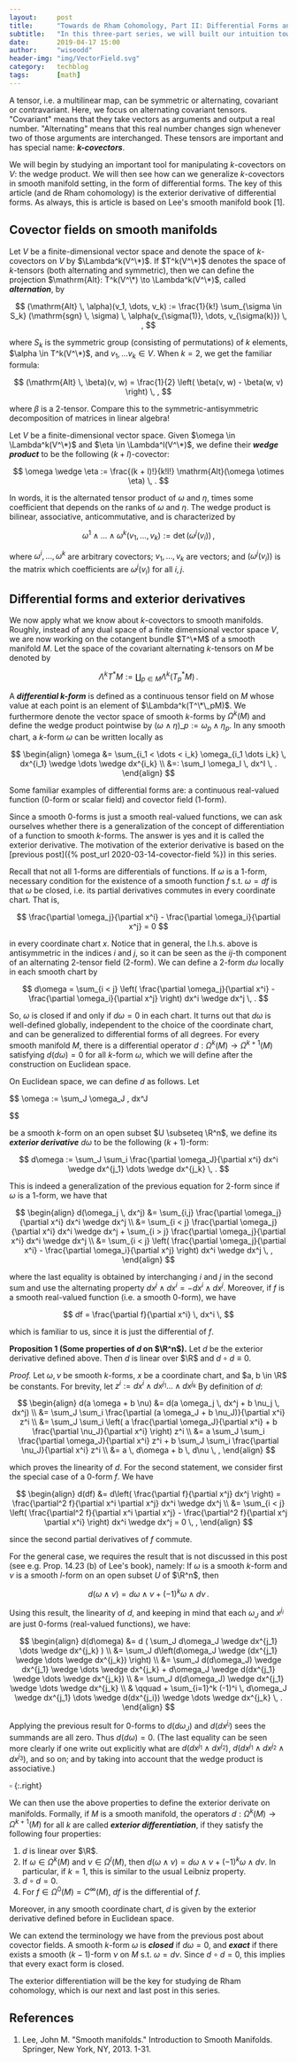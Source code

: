 ```yaml
---
layout:     post
title:      "Towards de Rham Cohomology, Part II: Differential Forms and the Exterior Derivative"
subtitle:   "In this three-part series, we will built our intuition towards de Rham cohomology. Particularly, in this article, we begin by studying the generalization of covector fields on smooth manifolds: the differential forms. We then talk about the exterior derivative which is the centerpiece of the future article on de Rham cohomology."
date:       2019-04-17 15:00
author:     "wiseodd"
header-img: "img/VectorField.svg"
category:   techblog
tags:       [math]
---
```


A tensor, i.e. a multilinear map, can be symmetric or alternating, covariant or contravariant. Here, we focus on alternating covariant tensors. "Covariant" means that they take vectors as arguments and output a real number. "Alternating" means that this real number changes sign whenever two of those arguments are interchanged. These tensors are important and has special name: **_$k$-covectors_**.

We will begin by studying an important tool for manipulating $k$-covectors on $V$: the wedge product. We will then see how can we generalize $k$-covectors in smooth manifold setting, in the form of differential forms. The key of this article (and de Rham cohomology) is the exterior derivative of differential forms. As always, this is article is based on Lee's smooth manifold book [1].


<h2 class="section-heading">Covector fields on smooth manifolds</h2>

Let $V$ be a finite-dimensional vector space and denote the space of $k$-covectors on $V$ by $\Lambda^k(V^\*)$. If $T^k(V^\*)$ denotes the space of $k$-tensors (both alternating and symmetric), then we can define the projection $\mathrm{Alt}: T^k(V^\*) \to \Lambda^k(V^\*)$, called **_alternation_**, by

$$
    (\mathrm{Alt} \, \alpha)(v_1, \dots, v_k) := \frac{1}{k!} \sum_{\sigma \in S_k} (\mathrm{sgn} \, \sigma) \, \alpha(v_{\sigma(1)}, \dots, v_{\sigma(k)}) \, ,
$$

where $S_k$ is the symmetric group (consisting of permutations) of $k$ elements, $\alpha \in T^k(V^\*)$, and $v_1, \dots v_k \in V$. When $k = 2$, we get the familiar formula:

$$
    (\mathrm{Alt} \, \beta)(v, w) = \frac{1}{2} \left( \beta(v, w) - \beta(w, v) \right) \, ,
$$

where $\beta$ is a 2-tensor. Compare this to the symmetric-antisymmetric decomposition of matrices in linear algebra!

Let $V$ be a finite-dimensional vector space. Given $\omega \in \Lambda^k(V^\*)$ and $\eta \in \Lambda^l(V^\*)$, we define their **_wedge product_** to be the following $(k+l)$-covector:

$$
    \omega \wedge \eta := \frac{(k + l)!}{k!l!} \mathrm{Alt}(\omega \otimes \eta) \, .
$$

In words, it is the alternated tensor product of $\omega$ and $\eta$, times some coefficient that depends on the ranks of $\omega$ and $\eta$. The wedge product is bilinear, associative, anticommutative, and is characterized by

$$
    \omega^1 \wedge \dots \wedge \omega^k(v_1, \dots, v_k) := \mathrm{det} \, (\omega^j(v_i)) \, ,
$$

where $\omega^i, \dots, \omega^k$ are arbitrary covectors; $v_1, \dots, v_k$ are vectors; and $(\omega^j(v_i))$ is the matrix which coefficients are $\omega^j(v_i)$ for all $i, j$.


<h2 class="section-heading">Differential forms and exterior derivatives</h2>

We now apply what we know about $k$-covectors to smooth manifolds. Roughly, instead of any dual space of a finite dimensional vector space $V$, we are now working on the cotangent bundle $T^\*M$ of a smooth manifold $M$. Let the space of the covariant alternating $k$-tensors on $M$ be denoted by

$$
    \Lambda^k T^*M := \coprod_{p \in M} \Lambda^k(T^*_pM) \, .
$$

A **_differential $k$-form_** is defined as a continuous tensor field on $M$ whose value at each point is an element of $\Lambda^k(T^\*\_pM)$. We furthermore denote the vector space of smooth $k$-forms by $\Omega^k(M)$ and define the wedge product pointwise by $(\omega \wedge \eta)\_p := \omega_p \wedge \eta_p$. In any smooth chart, a $k$-form $\omega$ can be written locally as

$$
\begin{align}
    \omega &= \sum_{i_1 < \dots < i_k} \omega_{i_1 \dots i_k} \, dx^{i_1} \wedge \dots \wedge dx^{i_k} \\
            &=: \sum_I \omega_I \, dx^I \, .
\end{align}
$$

Some familiar examples of differential forms are: a continuous real-valued function (0-form or scalar field) and covector field (1-form).

Since a smooth 0-forms is just a smooth real-valued functions, we can ask ourselves whether there is a generalization of the concept of differentiation of a function to smooth $k$-forms. The answer is yes and it is called the exterior derivative. The motivation of the exterior derivative is based on the [previous post]({% post_url 2020-03-14-covector-field %}) in this series.

Recall that not all 1-forms are differentials of functions. If $\omega$ is a 1-form, necessary condition for the existence of a smooth function $f$ s.t. $\omega = df$ is that $\omega$ be closed, i.e. its partial derivatives commutes in every coordinate chart. That is,

$$
    \frac{\partial \omega_j}{\partial x^i} - \frac{\partial \omega_i}{\partial x^j} = 0
$$

in every coordinate chart $x$. Notice that in general, the l.h.s. above is antisymmetric in the indices $i$ and $j$, so it can be seen as the $ij$-th component of an alternating 2-tensor field (2-form). We can define a 2-form $d\omega$ locally in each smooth chart by

$$
    d\omega = \sum_{i < j} \left( \frac{\partial \omega_j}{\partial x^i} - \frac{\partial \omega_i}{\partial x^j} \right) dx^i \wedge dx^j \, .
$$

So, $\omega$ is closed if and only if $d\omega = 0$ in each chart. It turns out that $d\omega$ is well-defined globally, independent to the choice of the coordinate chart, and can be generalized to differential forms of all degrees. For every smooth manifold $M$, there is a differential operator $d: \Omega^k(M) \to \Omega^{k+1}(M)$ satisfying $d(d\omega) = 0$ for all $k$-form $\omega$, which we will define after the construction on Euclidean space.

On Euclidean space, we can define $d$ as follows. Let

$$
    \omega := \sum_J \omega_J \, dx^J

$$

be a smooth $k$-form on an open subset $U \subseteq \R^n$, we define its **_exterior derivative_** $d\omega$ to be the following $(k+1)$-form:

$$
    d\omega := \sum_J \sum_i \frac{\partial \omega_J}{\partial x^i} dx^i \wedge dx^{j_1} \dots \wedge dx^{j_k} \, .
$$

This is indeed a generalization of the previous equation for 2-form since if $\omega$ is a 1-form, we have that

$$
\begin{align}
    d(\omega_j \, dx^j) &= \sum_{i,j} \frac{\partial \omega_j}{\partial x^i} dx^i \wedge dx^j \\
            &= \sum_{i < j} \frac{\partial \omega_j}{\partial x^i} dx^i \wedge dx^j + \sum_{i > j} \frac{\partial \omega_j}{\partial x^i} dx^i \wedge dx^j \\
            &= \sum_{i < j}  \left( \frac{\partial \omega_j}{\partial x^i} - \frac{\partial \omega_i}{\partial x^j} \right) dx^i \wedge dx^j \, ,
\end{align}
$$

where the last equality is obtained by interchanging $i$ and $j$ in the second sum and use the alternating property $dx^j \wedge dx^i = -dx^i \wedge dx^j$. Moreover, if $f$ is a smooth real-valued function (i.e. a smooth $0$-form), we have

$$
    df = \frac{\partial f}{\partial x^i} \, dx^i \,
$$

which is familiar to us, since it is just the differential of $f$.

**Proposition 1 (Some properties of $d$ on $\R^n$).** Let $d$ be the exterior derivative defined above. Then $d$ is linear over $\R$ and $d \circ d \equiv 0$.

_Proof._ Let $\omega, \nu$ be smooth $k$-forms, $x$ be a coordinate chart, and $a, b \in \R$ be constants. For brevity, let $z^i := dx^i \wedge dx^{j_1} \dots \wedge dx^{j_k}$ By definition of $d$:

$$
\begin{align}
    d(a \omega + b \nu) &= d(a \omega_j \, dx^j + b \nu_j \, dx^j) \\
            &= \sum_J \sum_i \frac{\partial (a \omega_J + b \nu_J)}{\partial x^i} z^i \\
            &= \sum_J \sum_i \left( a \frac{\partial \omega_J}{\partial x^i} + b \frac{\partial \nu_J}{\partial x^i} \right) z^i \\
            &= a \sum_J \sum_i \frac{\partial \omega_J}{\partial x^i} z^i + b \sum_J \sum_i \frac{\partial \nu_J}{\partial x^i} z^i \\
            &= a \, d\omega + b \, d\nu \, ,
\end{align}
$$

which proves the linearity of $d$. For the second statement, we consider first the special case of a $0$-form $f$. We have

$$
\begin{align}
    d(df) &= d\left( \frac{\partial f}{\partial x^j} dx^j \right) = \frac{\partial^2 f}{\partial x^i \partial x^j} dx^i \wedge dx^j \\
            &= \sum_{i < j} \left( \frac{\partial^2 f}{\partial x^i \partial x^j} - \frac{\partial^2 f}{\partial x^j \partial x^i} \right) dx^i \wedge dx^j = 0 \, ,
\end{align}
$$

since the second partial derivatives of $f$ commute.

For the general case, we requires the result that is not discussed in this post (see e.g. Prop. 14.23 (b) of Lee's book), namely: If $\omega$ is a smooth $k$-form and $\nu$ is a smooth $l$-form on an open subset $U$ of $\R^n$, then

$$
    d(\omega \wedge \nu) = d\omega \wedge \nu + (-1)^k \omega \wedge d\nu \, .
$$

Using this result, the linearity of $d$, and keeping in mind that each $\omega_J$ and $x^{j_i}$ are just $0$-forms (real-valued functions), we have:

$$
\begin{align}
    d(d\omega) &= d ( \sum_J d\omega_J \wedge dx^{j_1} \dots \wedge dx^{j_k} ) \\
            &= \sum_J d\left(d\omega_J \wedge (dx^{j_1} \wedge \dots \wedge dx^{j_k}) \right) \\
            &= \sum_J d(d\omega_J) \wedge dx^{j_1} \wedge \dots \wedge dx^{j_k} + d\omega_J \wedge d(dx^{j_1} \wedge \dots \wedge dx^{j_k}) \\
            &= \sum_J d(d\omega_J) \wedge dx^{j_1} \wedge \dots \wedge dx^{j_k} \\
            & \qquad + \sum_{i=1}^k (-1)^i \, d\omega_J \wedge dx^{j_1} \dots \wedge d(dx^{j_i}) \wedge \dots \wedge dx^{j_k} \, .
\end{align}
$$

Applying the previous result for $0$-forms to $d(d\omega_J)$ and $d(dx^{j_i})$ sees the summands are all zero. Thus $d(d\omega) = 0$. (The last equality can be seen more clearly if one write out explicitly what are $d(dx^{j_1} \wedge dx^{j_2})$, $d(dx^{j_1} \wedge dx^{j_2} \wedge dx^{j_3})$, and so on; and by taking into account that the wedge product is associative.)


$\square$
{:.right}


We can then use the above properties to define the exterior derivate on manifolds. Formally, if $M$ is a smooth manifold, the operators $d: \Omega^k(M) \to \Omega^{k+1}(M)$ for all $k$ are called **_exterior differentiation_**, if they satisfy the following four properties:

1. $d$ is linear over $\R$.
2. If $\omega \in \Omega^k(M)$ and $\nu \in \Omega^l(M)$, then $d(\omega \wedge \nu) = d\omega \wedge \nu + (-1)^k \omega \wedge d\nu$. In particular, if $k = 1$, this is similar to the usual Leibniz property.
3. $d \circ d = 0$.
4. For $f \in \Omega^0(M) = C^\infty(M)$, $df$ is the differential of $f$.

Moreover, in any smooth coordinate chart, $d$ is given by the exterior derivative defined before in Euclidean space.

We can extend the terminology we have from the previous post about covector fields. A smooth $k$-form $\omega$ is **_closed_** if $d\omega = 0$, and **_exact_** if there exists a smooth $(k-1)$-form $\nu$ on $M$ s.t. $\omega = d\nu$. Since $d \circ d = 0$, this implies that every exact form is closed.

The exterior differentiation will be the key for studying de Rham cohomology, which is our next and last post in this series.



<h2 class="section-heading">References</h2>

1. Lee, John M. "Smooth manifolds." Introduction to Smooth Manifolds. Springer, New York, NY, 2013. 1-31.
